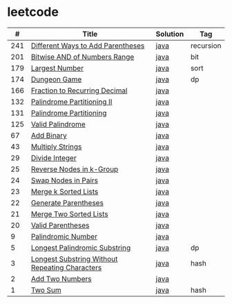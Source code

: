 # leetcode

| # | Title | Solution | Tag |
|---| ----- | -------- | ---------- |
|241|[Different Ways to Add Parentheses](https://leetcode.com/problems/different-ways-to-add-parentheses/)| [java](./addparentheses/Solution.java)|recursion|
|201|[Bitwise AND of Numbers Range](https://leetcode.com/problems/bitwise-and-of-numbers-range/)| [java](./bitwise_range//Solution.java)|bit|
|179|[Largest Number](https://leetcode.com/problems/largest-number/)| [java](./largest-number/Solution.java)|sort|
|174|[Dungeon Game](https://leetcode.com/problems/dungeon-game/)| [java](./dungeon_game/Solution.java)|dp|
|166|[Fraction to Recurring Decimal](https://leetcode.com/problems/fraction-to-recurring-decimal/)| [java](./fraction_to_decimal/Solution.java)||
|132|[Palindrome Partitioning II](https://leetcode.com/problems/palindrome-partitioning-ii/)| [java](./palindrome_partition_ii/Solution.java)||
|131|[Palindrome Partitioning](https://leetcode.com/problems/palindrome-partitioning//)| [java](./palindrome_partition/Solution.java)||
|125|[Valid Palindrome](https://leetcode.com/problems/valid-palindrome/)| [java](./valid_palindrome/Solution.java)||
|67|[Add Binary](https://leetcode.com/problems/add-binary/)| [java](./add_binary/Solution.java)||
|43|[Multiply Strings](https://leetcode.com/problems/multiply-strings//)| [java](./multiply_integer/Solution.java)||
|29|[Divide Integer](https://leetcode.com/problems/divide-two-integers/)| [java](./divide_integer/Solution.java)||
|25|[Reverse Nodes in k-Group](https://leetcode.com/problems/reverse-nodes-in-k-group/)| [java](./reverse-nodes-in-k-group/Solution.java)||
|24|[Swap Nodes in Pairs](https://leetcode.com/problems/swap-nodes-in-pairs/)| [java](./swap_pairs/Solution.java)||
|23|[Merge k Sorted Lists](https://leetcode.com/problems/merge-k-sorted-lists/)| [java](./merge_k_sorted_list/Solution.java)||
|22|[Generate Parentheses](https://leetcode.com/problems/generate-parentheses/)| [java](./generate_parentheses/Solution.java)||
|21|[Merge Two Sorted Lists ](https://leetcode.com/problems/merge-two-sorted-lists/)| [java](./merge_two_list/Solution.java)||
|20|[Valid Parentheses ](https://leetcode.com/problems/valid-parentheses/)| [java](./valid_parentheses/Solution.java)||
|9|[Palindromic Number](https://leetcode.com/problems/palindrome-number/)| [java](./palindrome_number/Solution.java)||
|5|[Longest Palindromic Substring ](https://leetcode.com/problems/longest-palindromic-substring/)| [java](./longest_substring_without_repeat/Solution.java)|dp|
|3|[Longest Substring Without Repeating Characters](https://leetcode.com/problems/longest-substring-without-repeating-characters/)| [java](./longest_substring_without_repeat/Solution.java)|hash|
|2|[Add Two Numbers](https://leetcode.com/problems/add-two-numbers/)| [java](./add_two_numbers/Solution.java)||
|1|[Two Sum](https://leetcode.com/problems/two-sum/)| [java](./two_sum/Solution.java)|hash|


